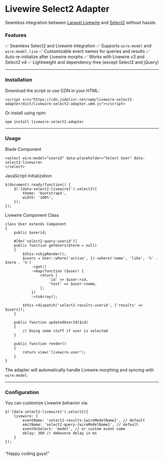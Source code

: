 # Livewire Select2 Adapter

Seamless integration between [Laravel Livewire](https://laravel.livewire.com) and [Select2](https://select2.org) without hassle.

### Features

✅ Seamless Select2 and Livewire integration
✅ Supports `wire:model` and `wire:model.live`
✅ Customizable event names for queries and results
✅ Auto re-initialize after Livewire morphs
✅ Works with Livewire v3 and Select2 v4
✅ Lightweight and dependency-free (except Select2 and jQuery)

---

### Installation

Download the script or use CDN in your HTML:

```
<script src="https://cdn.jsdelivr.net/npm/livewire-select2-adapter/dist/livewire-select2-adapter.umd.js"></script>
```

Or install using npm:

```
npm install livewire-select2-adapter
```

---

### Usage

Blade Component

```
<select wire:model="userid" data-placeholder="Select User" data-select2-livewire>
</select>
```

JavaScript Initialization

```
$(document).ready(function() {
	$('[data-select2-livewire]').select2({
		theme: 'bootstrap4',
		width: '100%',
	});
});
```

Livewire Component Class

```
class User extends Component
{
    public $userid;

    #[On('select2-query-userid')]
    public function getUsers($term = null)
    {
        $this->skipRender();
        $users = User::where('active', 1)->where('name', 'like', '%' . $term . '%')
            ->get()
            ->map(function ($user) {
                return [
                    'id' => $user->id,
                    'text' => $user->name,
                ];
            })
            ->toArray();

        $this->dispatch('select2-results-userid', ['results' => $users]);
    }

    public function updatedUserId($id)
    {
        // Doing some stuff if user is selected
    }

    public function render()
    {
        return view('livewire.user');
    }
}
```

The adapter will automatically handle Livewire morphing and syncing with `wire:model`.

---

### Configuration

You can customize Livewire behavior via:

```
$('[data-select2-livewire]').select2({
	livewire: {
		eventName: 'select2-results-{wireModelName}', // default
		emitName: 'select2-query-{wireModelName}', // default
		eventOnSelect: 'model', // or custom event name
		delay: 300 // debounce delay in ms
	}
});
```

###

“Happy coding guys!”
